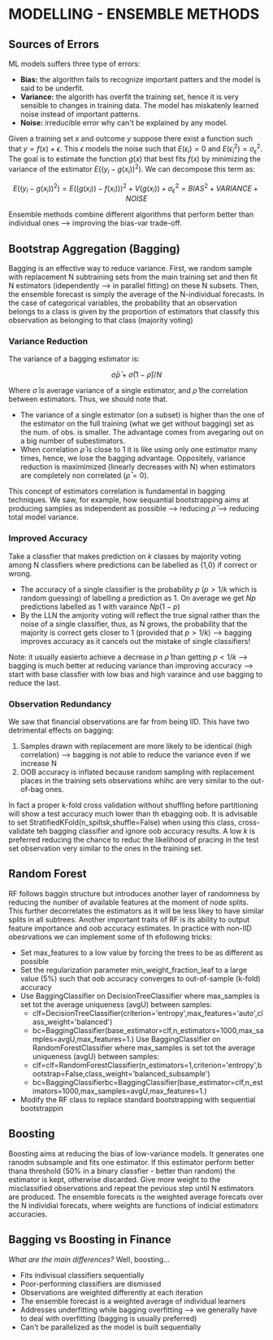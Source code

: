 # MODELLING - ENSEMBLE METHODS

## Sources of Errors

ML models suffers three type of errors:

- **Bias:** the algorithm fails to recognize important patters and the model is said to be underfit.
- **Variance:** the algorith has overfit the training set, hence it is very sensible to changes in training data. The model has miskatenly learned noise instead of important patterns.
- **Noise:** irreducible error why can't be explained by any model.

Given a training set $x$ and outcome $y$ suppose there exist a function such that $y = f(x) + \epsilon$. This $\epsilon$ models the noise such that $E(\epsilon_i) = 0$ and $E(\epsilon_i^2) = \sigma_{\epsilon}^2$. The goal is to estimate the function $g(x)$ that best fits $f(x)$ by minimizing the variance of the estimator $E((y_i-g(x_i))^2)$. We can decompose this term as:

$$ E((y_i-g(x_i))^2) = E((g(x_i))-f(x_i)))^2 + V(g(x_i)) + \sigma_{\epsilon}^2 = BIAS^2 + VARIANCE + NOISE $$

Ensemble methods combine different algorithms that perform better than individual ones --> improving the bias-var trade-off.

## Bootstrap Aggregation (Bagging)

Bagging is an effective way to reduce variance. First, we random sample with replacement N subtraining sets from the main training set and then fit N estimators (idependently --> in parallel fitting) on these N subsets. Then, the ensemble forecast is simply the average of the N-individual forecasts. In the case of categorical variables, the probability that an observation belongs to a class is given by the proportion of estimators that classify this observation as belonging to that class (majority voting)

### Variance Reduction

The variance of a bagging estimator is:

$$ \bar{\sigma}\bar{\rho} + \bar{\sigma}(1-\bar{\rho})/N  $$

Where $\bar{\sigma}$ is average variance of a single estimator, and $\bar{\rho}$ the correlation between estimators. Thus, we should note that.

- The variance of a single estimator (on a subset) is higher than the one of the estimator on the full training (what we get without bagging)  set as the num. of obs. is smaller. The advantage comes from avegaring out on a big number of subestimators.
- When correlation  $\bar{\rho}$ is close to 1 it is like using only one estimator many times, hence, we lose the bagging advantage. Oppositely, variance reduction is maximimized (linearly decreases with N) when estimators are completely non correlated ($\bar{\rho} = 0$).

This concept of estimators correlation is fundamental in bagging techniques. We saw, for example, how sequantial bootstrapping aims at producing samples as independent as possible --> reducing  $\bar{\rho}$ --> reducing total model variance.

### Improved Accuracy

Take a classfier that makes prediction on $k$ classes by majority voting among N classfiers where predictions can be labelled as {1,0} if correct or wrong. 

- The accuracy of a single classifier is the probability $p$ ($p>1/k$ which is random guessing) of labelling a prediction as 1. On average we get $Np$ predictions labelled as 1 with varaince $Np(1-p)$
- By the LLN the amjority voting will reflect the true signal rather than the noise of a single classifier, thus, as N grows, the probability that the majority is correct gets closer to 1 (provided that $p>1/k$) --> bagging improves accuracy as it cancels out the mistake of single classifiers!

Note: it usually easierto achieve a decrease in $\bar{\rho}$ than getting $p<1/k$ --> bagging is much better at reducing variance than improving accuracy --> start with base classfier with low bias and high varaince and use bagging to reduce the last.

### Observation Redundancy

We saw that financial observations are far from being IID. This have two detrimental effects on bagging:

1. Samples drawn with replacement are more likely to be identical (high correlation) --> bagging is not able to reduce the variance even if we increase N
2. OOB accuracy is inflated because random sampling with replacement places in the training sets observations whihc are very similar to the out-of-bag ones.

In fact a proper k-fold cross validation without shuffling before partitioning will show a test accuracy much lower than th ebagging oob. It is advisable to set StratifiedKFold(n_spiltsk,shuffle=False) when using this class, cross-validate teh bagging classifier and ignore oob accuracy results. A low $k$ is preferred reducing the chance to reduc the likelihood of pracing in the test set observation very similar to the ones in the training set.

## Random Forest

RF follows baggin structure but introduces another layer of randomness by reducing the number of available features at the moment of node splits. This further decorrelates the estimators as it will be less likey to have similar splits in all subtrees. Another important traits of RF is its ability to output feature importance and oob accuracy estimates. In practice with non-IID obesrvations we can implement some of th efollowing tricks:

- Set max_features to a low value by forcing the trees to be as different as possible
- Set the regularization parameter min_weight_fraction_leaf to a large value (5%) such that oob accuracy converges to out-of-sample (k-fold) accuracy
- Use BaggingClassifier on DecisionTreeClassifier where max_samples is set tot the average uniqueness (avgU) between samples:
  - clf=DecisionTreeClassifier(criterion='entropy',max_features='auto',class_weight='balanced')
  - bc=BaggingClassifier(base_estimator=clf,n_estimators=1000,max_samples=avgU,max_features=1.)
Use BaggingClassifier on RandomForestClassifier where max_samples is set tot the average uniqueness (avgU) between samples:
  - clf=clf=RandomForestClassifier(n_estimators=1,criterion='entropy',bootstrap=False,class_weight='balanced_subsample')
  - bc=BaggingClassifierbc=BaggingClassifier(base_estimator=clf,n_estimators=1000,max_samples=avgU,max_features=1.)
- Modify the RF class to replace standard bootstrapping with sequential bootstrappin

## Boosting

Boosting aims at reducing the bias of low-variance models. It generates one ranodm subsample and fits one estimator. If this estimator perform better thana threshold (50% in a binary classfier - better than random) the estimator is kept, otherwise discarded. Give more weight to the misclassified observations and repeat the pevious step until N estimators are produced. The ensemble forecats is the weighted average forecats over the N individial forecats, where weights are functions of indicial estimators accuracies. 

## Bagging vs Boosting in Finance

*What are the main differences?* Well, boosting...

- Fits indivisual classifiers sequentially
- Poor-performing classifiers are dismissed
- Observations are weighted differently at each iteration
- The ensemble forecast is a weighted average of individual learners
- Addresses underfitting while bagging overfitting --> we generally have to deal with overfitting (bagging is usually preferred)
- Can't be parallelized as the model is built sequentially
